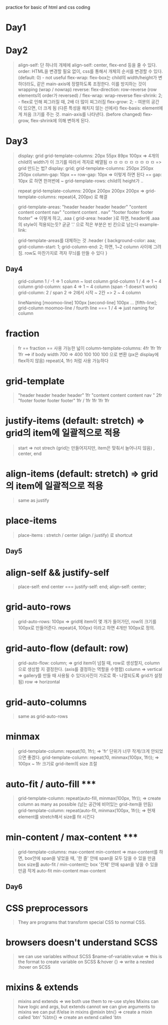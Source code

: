 practice for basic of html and css coding

# Day1

# Day2
> align-self: 단 하나의 개체에 align-self: center, flex-end 등을 줄 수 있다.
> order: HTML을 변경할 필요 없이, css를 통해서 개체의 순서를 변경할 수 있다. (default: 0) - not useful
> flex-wrap: flex-box는 child의 width/height가 변하더라도, 같은 main-axis에 정렬하도록 조정한다. 이를 방지하는 것이 wrapping (wrap / nowrap)
> reverse: flex-direction: row-reverse (row elements의 order가 reversed) / flex-wrap: wrap-reverse
> flex-shrink: 2; - flex로 인해 찌그러질 때, 2배 더 많이 찌그러짐
> flex-grow: 2; - 여분의 공간이 있으면, 더 크게 됨 (다른 특성을 해치지 않는 선에서)
> flex-basis: element에게 처음 크기를 주는 것. main-axis를 나타낸다. (before changed) flex-grow, flex-shrink에 의해 변하게 된다.

# Day3
> display: grid
> grid-template-columns: 20px 55px 89px 100px => 4개의 child의 width가 이 크기를 따라서 격자로 배열됨
> ㅁ ㅁ ㅁ
> ㅁ ㅁ ㅁ
> ㅁ ㅁ ㅁ => grid 만드는 법?
> display: grid;
> grid-template-columns: 250px 250px 250px
> column-gap: 10px                 == 
> row-gap: 10px => 이렇게 하면 된다 == gap: 10px 로 하면 한꺼번에 ~
> grid-template-rows: child의 height가 ..

> repeat
> grid-template-columns: 200px 200px 200px 200px => grid-template-columns: repeat(4, 200px) 로 해결

> grid-template-areas:
>   "header header header header"
>   "content content content nav"
>   "content content . nav"
>   "footer footer footer footer" => 이렇게 하고, .aaa { grid-area: header }로 하면, header에 .aaa의 style이 적용되는듯? 굳굳
>   '.' 으로 적은 부분은 빈 칸으로 남는다
>   example-link:  

> grid-template-areas를 대체하는 것
> .header {
>  background-color: aaa;
>  grid-column-start: 1;
>  grid-column-end: 2; 하면, 1~2 column 사이에 그려짐. row도 마찬가지로 격자 무늬를 만들 수 있다 }

## Day4
>  grid-column 1 / -1 => 1 column ~ lost column
> grid-column 1 / 4 => 1 ~ 4 column
> grid-column: span 4 => 1 ~ 4 column (span -1 doesn't work)
> grid-column: 2 / span 2 => 2에서 시작 ~ 2칸 => 2 ~ 4 column

>  lineNaming
> [moomoo-line] 100px [second-line] 100px ... [fifth-line];
> grid-column moomoo-line / fourth line === 1 / 4 => just naming for column

# fraction
> fr == fraction == 사용 가능한 넓이
> column-template-columns: 4fr 1fr 1fr 1fr ==> if body width 700 => 400 100 100 100 으로 변환 (px은 display에 flex하지 않음)
> repeat(4, 1fr) 처럼 사용 가능하다

# grid-template
> "header header header header" 1fr
> "content content content nav " 2fr
> "footer footer footer footer" 1fr / 1fr 1fr 1fr 1fr

# justify-items (default: stretch) => grid의 item에 일괄적으로 적용
> start => not strech (grid는 만들어지지만, item은 맞춰서 늘어나지 않음) , center, end

# align-items (default: stretch) => grid의 item에 일괄적으로 적용
> same as justify

# place-items
> place-items : stretch / center (align / justify) 로 shortcut

## Day5

# align-self && justify-self
> place-self: end center === justify-self: end; align-self: center;

# grid-auto-rows
> grid-auto-rows: 100px => grid에 item이 몇 개가 들어가던, row의 크기를 100px로 만들어준다. repeat(4, 100px) 이라고 하면 4개만 100px로 정의.

# grid-auto-flow (default: row)
> grid-auto-flow: column; => grid item이 넘칠 때, row로 생성할지, column으로 생성할 지 결정한다. (axis를 결정하는 역할을 수행함)
> column => vertical => gallery를 만들 때 사용될 수 있다(사진이 가로로 쭉- 나열되도록 grid가 설정됨)
> row => horizontal

# grid-auto-columns
> same as grid-auto-rows

# minmax
> grid-template-column: repeat(10, 1fr); => 'fr' 단위가 너무 작게/크게 안되었으면 좋겠다.
> grid-template-column: repeat(10, minmax(100px, 1fr)); => 100px ~ 1fr 크기로 grid-item의 size 조절

# auto-fit / auto-fill ***
> grid-template-column: repeat(auto-fill, minmax(100px, 1fr)); => create column as many as possible (남는 공간에 비어있는 grid-item을 만듬)
>grid-template-column: repeat(auto-fit, minmax(100px, 1fr)); => 현재 element를 stretch해서 size를 fit 시킨다

# min-content / max-content ***
> grid-template-columns: max-content min-content => max-content를 하면, box안에 span을 넣었을 때, '한 즐' 안에 span을 모두 담을 수 있을 만큼 box size를 auto-fit / min-content는 box '전체' 안에 span을 넣을 수 있을 만큼 작게 auto-fit
> min-content
> max-content

## Day6

# CSS preprocessors
> They are programs that transform special CSS to normal CSS.

# browsers doesn't understand SCSS
> we can use variables without SCSS
> $name-of-variable:value => this is the format to create variable on SCSS
> &:hover {} => write a nested :hover on SCSS

# mixins & extends
> mixins and extends => we both use them to re-use styles
> Mixins can have logic and args, but extends cannot
> we can give arguments to mixins
> we can put if/else in mixins
> @mixin btn{} => create a mixin called 'btn'
> %btn{} => create an extend called 'btn

